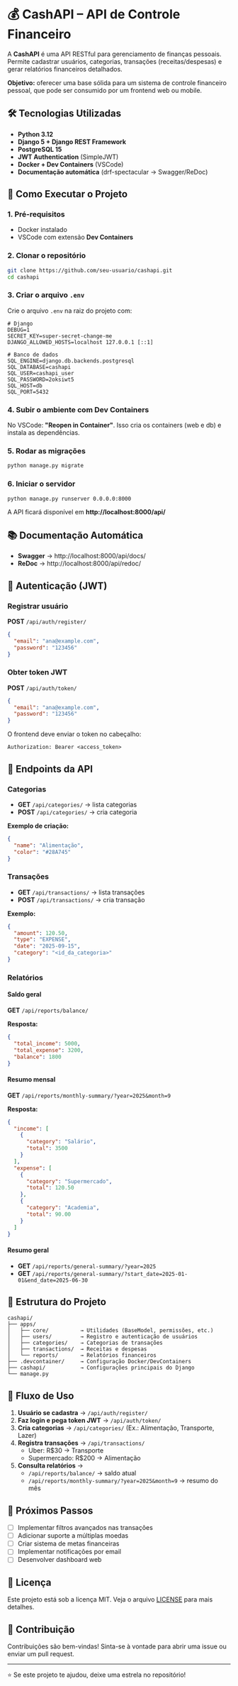 # 💰 CashAPI – API de Controle Financeiro

A **CashAPI** é uma API RESTful para gerenciamento de finanças pessoais. Permite cadastrar usuários, categorias, transações (receitas/despesas) e gerar relatórios financeiros detalhados.

**Objetivo:** oferecer uma base sólida para um sistema de controle financeiro pessoal, que pode ser consumido por um frontend web ou mobile.

## 🛠️ Tecnologias Utilizadas

- **Python 3.12**
- **Django 5 + Django REST Framework**
- **PostgreSQL 15**
- **JWT Authentication** (SimpleJWT)
- **Docker + Dev Containers** (VSCode)
- **Documentação automática** (drf-spectacular → Swagger/ReDoc)

## 🚀 Como Executar o Projeto

### 1. Pré-requisitos
- Docker instalado
- VSCode com extensão **Dev Containers**

### 2. Clonar o repositório
```bash
git clone https://github.com/seu-usuario/cashapi.git
cd cashapi
```

### 3. Criar o arquivo `.env`
Crie o arquivo `.env` na raiz do projeto com:

```env
# Django
DEBUG=1
SECRET_KEY=super-secret-change-me
DJANGO_ALLOWED_HOSTS=localhost 127.0.0.1 [::1]

# Banco de dados
SQL_ENGINE=django.db.backends.postgresql
SQL_DATABASE=cashapi
SQL_USER=cashapi_user
SQL_PASSWORD=2oksiwt5
SQL_HOST=db
SQL_PORT=5432
```

### 4. Subir o ambiente com Dev Containers
No VSCode: **"Reopen in Container"**. Isso cria os containers (web e db) e instala as dependências.

### 5. Rodar as migrações
```bash
python manage.py migrate
```

### 6. Iniciar o servidor
```bash
python manage.py runserver 0.0.0.0:8000
```

A API ficará disponível em **http://localhost:8000/api/**

## 📚 Documentação Automática

- **Swagger** → http://localhost:8000/api/docs/
- **ReDoc** → http://localhost:8000/api/redoc/

## 🔐 Autenticação (JWT)

### Registrar usuário
**POST** `/api/auth/register/`

```json
{
  "email": "ana@example.com",
  "password": "123456"
}
```

### Obter token JWT
**POST** `/api/auth/token/`

```json
{
  "email": "ana@example.com", 
  "password": "123456"
}
```

O frontend deve enviar o token no cabeçalho:
```
Authorization: Bearer <access_token>
```

## 📂 Endpoints da API

### Categorias

- **GET** `/api/categories/` → lista categorias
- **POST** `/api/categories/` → cria categoria

**Exemplo de criação:**
```json
{
  "name": "Alimentação",
  "color": "#28A745"
}
```

### Transações

- **GET** `/api/transactions/` → lista transações
- **POST** `/api/transactions/` → cria transação

**Exemplo:**
```json
{
  "amount": 120.50,
  "type": "EXPENSE",
  "date": "2025-09-15",
  "category": "<id_da_categoria>"
}
```

### Relatórios

#### Saldo geral
**GET** `/api/reports/balance/`

**Resposta:**
```json
{
  "total_income": 5000,
  "total_expense": 3200,
  "balance": 1800
}
```

#### Resumo mensal
**GET** `/api/reports/monthly-summary/?year=2025&month=9`

**Resposta:**
```json
{
  "income": [
    {
      "category": "Salário",
      "total": 3500
    }
  ],
  "expense": [
    {
      "category": "Supermercado",
      "total": 120.50
    },
    {
      "category": "Academia",
      "total": 90.00
    }
  ]
}
```

#### Resumo geral
- **GET** `/api/reports/general-summary/?year=2025`
- **GET** `/api/reports/general-summary/?start_date=2025-01-01&end_date=2025-06-30`

## 📁 Estrutura do Projeto

```
cashapi/
├── apps/
│   ├── core/          → Utilidades (BaseModel, permissões, etc.)
│   ├── users/         → Registro e autenticação de usuários
│   ├── categories/    → Categorias de transações
│   ├── transactions/  → Receitas e despesas
│   └── reports/       → Relatórios financeiros
├── .devcontainer/     → Configuração Docker/DevContainers
├── cashapi/           → Configurações principais do Django
└── manage.py
```

## 🔄 Fluxo de Uso

1. **Usuário se cadastra** → `/api/auth/register/`
2. **Faz login e pega token JWT** → `/api/auth/token/`
3. **Cria categorias** → `/api/categories/` (Ex.: Alimentação, Transporte, Lazer)
4. **Registra transações** → `/api/transactions/` 
   - Uber: R$30 → Transporte
   - Supermercado: R$200 → Alimentação
5. **Consulta relatórios** →
   - `/api/reports/balance/` → saldo atual
   - `/api/reports/monthly-summary/?year=2025&month=9` → resumo do mês

## 🎯 Próximos Passos

- [ ] Implementar filtros avançados nas transações
- [ ] Adicionar suporte a múltiplas moedas
- [ ] Criar sistema de metas financeiras
- [ ] Implementar notificações por email
- [ ] Desenvolver dashboard web

## 📄 Licença

Este projeto está sob a licença MIT. Veja o arquivo [LICENSE](LICENSE) para mais detalhes.

## 🤝 Contribuição

Contribuições são bem-vindas! Sinta-se à vontade para abrir uma issue ou enviar um pull request.

---

⭐ Se este projeto te ajudou, deixe uma estrela no repositório!